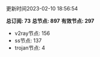 更新时间2023-02-10 18:56:54

**总订阅: 73**
**总节点: 897**
**有效节点: 297**
- v2ray节点: 156
- ss节点: 137
- trojan节点: 4
